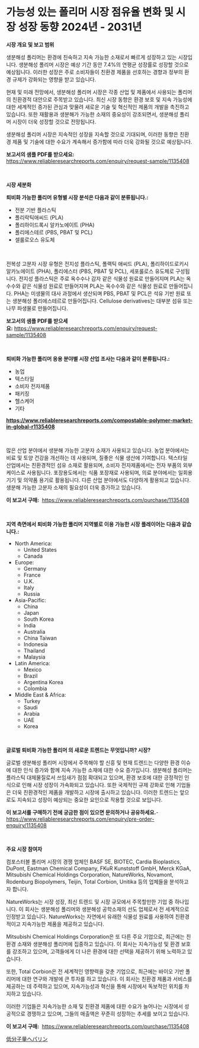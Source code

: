 <p><h1>가능성 있는 폴리머 시장 점유율 변화 및 시장 성장 동향 2024년 - 2031년</h1></p><p><strong>시장 개요 및 보고 범위</strong></p>
<p><p>생분해성 폴리머는 환경에 친숙하고 지속 가능한 소재로서 빠르게 성장하고 있는 시장입니다. 생분해성 폴리머 시장은 예상 기간 동안 7.4%의 연평균 성장률로 성장할 것으로 예상됩니다. 이러한 성장은 주로 소비자들이 친환경 제품을 선호하는 경향과 정부의 환경 규제가 강화되는 영향을 받고 있습니다. </p><p>현재 및 미래 전망에서, 생분해성 폴리머 시장은 각종 산업 및 제품에서 사용되는 폴리머의 친환경적 대안으로 주목받고 있습니다. 최신 시장 동향은 환경 보호 및 지속 가능성에 대한 세계적인 증가된 관심과 맞물려 새로운 기술 및 혁신적인 제품의 개발을 촉진하고 있습니다. 또한 재활용과 생분해가 가능한 소재의 중요성이 강조되면서, 생분해성 폴리머 시장이 더욱 성장할 것으로 전망됩니다.</p><p>생분해성 폴리머 시장은 지속적인 성장을 지속할 것으로 기대되며, 이러한 동향은 친환경 제품 및 기술에 대한 수요가 계속해서 증가함에 따라 더욱 강화될 것으로 예상됩니다.</p></p>
<p><strong>보고서의 샘플 PDF를 받으세요:</strong> <a href="https://www.reliableresearchreports.com/enquiry/request-sample/1135408">https://www.reliableresearchreports.com/enquiry/request-sample/1135408</a></p>
<p>&nbsp;</p>
<p><strong>시장 세분화</strong></p>
<p><strong>퇴비화 가능한 폴리머 유형별 시장 분석은 다음과 같이 분류됩니다.:</strong></p>
<p><ul><li>전분 기반 플라스틱</li><li>폴리락틱애씨드 (PLA)</li><li>폴리하이드록시 알카노에이트 (PHA)</li><li>폴리에스테르 (PBS, PBAT 및 PCL)</li><li>셀룰로오스 유도체</li></ul></p>
<p>&nbsp;</p>
<p><p>전복성 고분자 시장 유형은 전지성 플라스틱, 폴랙틱 애씨드 (PLA), 폴리하이드로키시 알카노에이트 (PHA), 폴리에스터 (PBS, PBAT 및 PCL), 세포룰로스 유도체로 구성됩니다. 전지성 플라스틱은 주로 옥수수나 감자 같은 식물성 원료로 만들어지며 PLA는 옥수수와 같은 식물성 원료로 만들어지며 PLA는 옥수수와 같은 식물성 원료로 만들어집니다. PHA는 미생물의 대사 과정에서 생산되며 PBS, PBAT 및 PCL은 석유 기반 원료 또는 생분해성 폴리에스테르로 만들어집니다. Cellulose derivatives는 대부분 섬유 또는 나무 파생물로 만들어집니다.</p></p>
<p><strong>보고서의 샘플 PDF를 받으세요:</strong>&nbsp;<a href="https://www.reliableresearchreports.com/enquiry/request-sample/1135408">https://www.reliableresearchreports.com/enquiry/request-sample/1135408</a></p>
<p>&nbsp;</p>
<p><strong> 퇴비화 가능한 폴리머 응용 분야별 시장 산업 조사는 다음과 같이 분류됩니다.:</strong></p>
<p><ul><li>농업</li><li>텍스타일</li><li>소비자 전자제품</li><li>패키징</li><li>헬스케어</li><li>기타</li></ul></p>
<p><strong><a href="https://www.reliableresearchreports.com/compostable-polymer-market-in-global-r1135408">https://www.reliableresearchreports.com/compostable-polymer-market-in-global-r1135408</a></strong></p>
<p>&nbsp;</p>
<p><p>많은 산업 분야에서 생분해 가능한 고분자 소재가 사용되고 있습니다. 농업 분야에서는 비료 및 토양 건강을 개선하는 데 사용되며, 질좋은 식물 생산에 기여합니다. 텍스타일 산업에서는 친환경적인 섬유 소재로 활용되며, 소비자 전자제품에서는 전자 부품의 외부 케이스로 사용됩니다. 포장용도에서는 식품 포장재로 사용되며, 의료 분야에서는 일회용 기기 및 의약품 용기로 활용됩니다. 다른 산업 분야에서도 다양하게 활용되고 있습니다.생분해 가능한 고분자 소재의 필요성이 더욱 증가하고 있습니다.</p></p>
<p><strong>이 보고서 구매:</strong>&nbsp; <a href="https://www.reliableresearchreports.com/purchase/1135408">https://www.reliableresearchreports.com/purchase/1135408</a></p>
<p>&nbsp;</p>
<p><strong>지역 측면에서 퇴비화 가능한 폴리머 지역별로 이용 가능한 시장 플레이어는 다음과 같습니다.:</strong></p>
<p><ul>
    <li>
        North America:
        <ul>
            <li>United States</li>
            <li>Canada</li>
        </ul>
    </li>
    <li>
        Europe:
        <ul>
            <li>Germany</li>
            <li>France</li>
            <li>U.K.</li>
            <li>Italy</li>
            <li>Russia</li>
        </ul>
    </li>
    <li>
        Asia-Pacific:
        <ul>
            <li>China</li>
            <li>Japan</li>
            <li>South Korea</li>
            <li>India</li>
            <li>Australia</li>
            <li>China Taiwan</li>
            <li>Indonesia</li>
            <li>Thailand</li>
            <li>Malaysia</li>
        </ul>
    </li>
    <li>
        Latin America:
        <ul>
            <li>Mexico</li>
            <li>Brazil</li>
            <li>Argentina Korea</li>
            <li>Colombia</li>
        </ul>
    </li>
    <li>
        Middle East & Africa:
        <ul>
            <li>Turkey</li>
            <li>Saudi</li>
            <li>Arabia</li>
            <li>UAE</li>
            <li>Korea</li>
        </ul>
    </li>
    </ul></p>
<p>&nbsp;</p>
<p><strong>글로벌 퇴비화 가능한 폴리머 의 새로운 트렌드는 무엇입니까? 시장?</strong></p>
<p><p>글로벌 생분해성 폴리머 시장에서 주목해야 할 신흥 및 현재 트렌드는 다양한 환경 이슈에 대한 인식 증가와 함께 지속 가능한 소재에 대한 수요 증가입니다. 생분해성 폴리머는 플라스틱 대체물질로서 쓰임새가 점점 확대되고 있으며, 환경 보호에 대한 긍정적인 인식으로 인해 시장 성장이 가속화되고 있습니다. 또한 국제적인 규제 강화로 인해 기업들은 더욱 친환경적인 제품을 개발하고 시장에 출시하고 있습니다. 이러한 트렌드는 앞으로도 지속되고 성장이 예상되는 중요한 요인으로 작용할 것으로 보입니다.</p></p>
<p><strong>이 보고서를 구매하기 전에 궁금한 점이 있으면 문의하거나 공유하세요.</strong>- <a href="https://www.reliableresearchreports.com/enquiry/pre-order-enquiry/1135408">https://www.reliableresearchreports.com/enquiry/pre-order-enquiry/1135408</a></p>
<p>&nbsp;</p>
<p><strong>주요 시장 참여자</strong></p>
<p><p>컴포스터블 폴리머 시장의 경쟁 업체인 BASF SE, BIOTEC, Cardia Bioplastics, DuPont, Eastman Chemical Company, FKuR Kunststoff GmbH, Merck KGaA, Mitsubishi Chemical Holdings Corporation, NatureWorks, Novamont, Rodenburg Biopolymers, Teijin, Total Corbion, Unitika 등의 업체들을 분석하고자 합니다.</p><p>NatureWorks는 시장 성장, 최신 트렌드 및 시장 규모에서 주목할만한 기업 중 하나입니다. 이 회사는 생분해성 폴리머와 생분해성 공학소재의 선도 업체로서 전 세계적으로 인정받고 있습니다. NatureWorks는 자연에서 유래한 식물성 원료를 사용하여 친환경적이고 지속가능한 제품을 제공하고 있습니다.</p><p>Mitsubishi Chemical Holdings Corporation은 또 다른 주요 기업으로, 최근에는 친환경 소재와 생분해성 폴리머에 집중하고 있습니다. 이 회사는 지속가능성 및 환경 보호를 강조하고 있으며, 고객들에게 더 나은 환경에 대한 선택을 제공하기 위해 노력하고 있습니다.</p><p>또한, Total Corbion은 전 세계적인 영향력을 갖춘 기업으로, 최근에는 바이오 기반 폴리머에 대한 연구와 개발에 큰 투자를 하고 있습니다. 이 회사는 친환경 제품과 서비스를 제공하는 데 주력하고 있으며, 지속가능성과 혁신을 통해 시장에서 독보적인 위치를 차지하고 있습니다.</p><p>이러한 기업들은 지속가능한 소재 및 친환경 제품에 대한 수요가 늘어나는 시장에서 성공적으로 경쟁하고 있으며, 그들의 매출액은 꾸준히 성장하는 추세를 보이고 있습니다.</p></p>
<p><strong>이 보고서 구매:</strong>&nbsp;&nbsp;<a href="https://www.reliableresearchreports.com/purchase/1135408">https://www.reliableresearchreports.com/purchase/1135408</a></p>
<p><p><a href="https://github.com/ksxzwxabcuynh011/Market-Research-Report-List-1/blob/main/408852729008.md">低分子量ヘパリン</a></p></p>